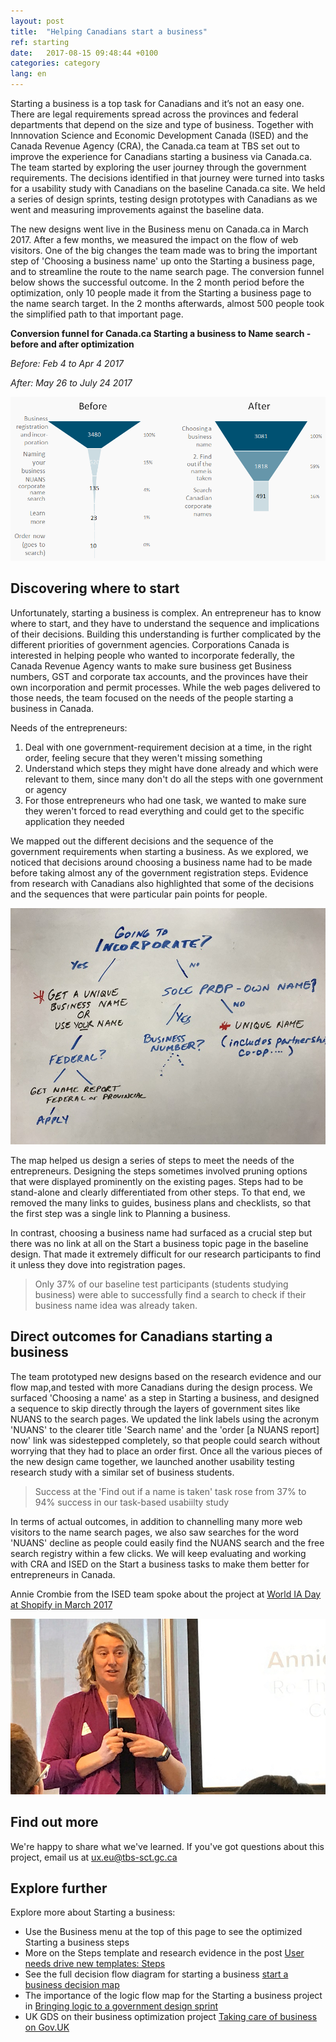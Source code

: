 ```yaml
---
layout: post
title:  "Helping Canadians start a business"
ref: starting
date:   2017-08-15 09:48:44 +0100
categories: category
lang: en
---
```


Starting a business is a top task for Canadians and it’s not an easy one. There are legal requirements spread across the provinces and federal departments that depend on the size and type of business. Together with Innnovation Science and Economic Development Canada (ISED) and the Canada Revenue Agency (CRA), the Canada.ca team at TBS set out to improve the experience for Canadians starting a business via Canada.ca. The team started by exploring the user journey through the government requirements. The decisions identified in that journey were turned into tasks for a usability study with Canadians on the baseline Canada.ca site. We held a series of design sprints, testing design prototypes with Canadians as we went and measuring improvements against the baseline data.   

The new designs went live in the Business menu on Canada.ca in March 2017. After a few months, we measured the impact on the flow of web visitors. One of the big changes the team made was to bring the important step of 'Choosing a business name' up onto the Starting a business page, and to streamline the route to the name search page. The conversion funnel below shows the successful outcome. In the 2 month period before the optimization, only 10 people made it from the Starting a business page to the name search target. In the 2 months afterwards, almost 500 people took the simplified path to that important page. 

**Conversion funnel for Canada.ca Starting a business to Name search - before and after optimization**    

*Before: Feb 4 to Apr 4 2017*   

*After: May 26 to July 24 2017*

<img class="img-responsive" alt="Naming a business conversion funnel from Canada.ca showing substantial increases in people making it through the funnel between before and after" src="/images/Naming_a_business_funnel_952x495.png">

## Discovering where to start
Unfortunately, starting a business is complex. An entrepreneur has to know where to start, and they have to understand the sequence and implications of their decisions. Building this understanding is further complicated by the different priorities of government agencies. Corporations Canada is interested in helping people who wanted to incorporate federally, the Canada Revenue Agency wants to make sure business get Business numbers, GST and corporate tax accounts, and the provinces have their own incorporation and permit processes. While the web pages delivered to those needs, the team focused on the needs of the people starting a business in Canada. 

Needs of the entrepreneurs: 
1. Deal with one government-requirement decision at a time, in the right order, feeling secure that they weren't missing something 
2. Understand which steps they might have done already and which were relevant to them, since many don't do all the steps with one government or agency
3. For those entrepreneurs who had one task, we wanted to make sure they weren't forced to read everything and could get to the specific application they needed

We mapped out the different decisions and the sequence of the government requirements when starting a business. As we explored,  we noticed that decisions around choosing a business name had to be made before taking almost any of the government registration steps. Evidence from research with Canadians also highlighted that some of the decisions and the sequences that were particular pain points for people. 

<img class="img-responsive" alt="Decisions and subsequent steps to name a business" src="/images/Naming_a_business_decisions.JPG">

The map helped us design a series of steps to meet the needs of the entrepreneurs.  Designing the steps sometimes involved pruning options that were displayed prominently on the existing pages. Steps had to be stand-alone and clearly differentiated from other steps. To that end, we removed the many links to guides, business plans and checklists, so that the first step was a single link to Planning a business. 

In contrast, choosing a business name had surfaced as a crucial step but there was no link at all on the Start a business topic page in the baseline design. That made it extremely difficult for our research participants to find it unless they dove into registration pages. 
>Only 37% of our baseline test participants (students studying business) were able to successfully find a search to check if their business name idea was already taken. 

## Direct outcomes for Canadians starting a business

The team prototyped new designs based on the research evidence and our flow map,and tested with more Canadians during the design process. We surfaced 'Choosing a name' as a step in Starting a business, and designed a sequence to skip directly through the layers of government sites like NUANS to the search pages. We updated the link labels using the acronym 'NUANS' to the clearer title 'Search name' and the 'order [a NUANS report] now' link was sidestepped completely, so that people could search without worrying that they had to place an order first. Once all the various pieces of the new design came together, we launched another usability testing research study with a similar set of business students. 
>Success at the 'Find out if a name is taken' task rose from 37% to 94% success in our task-based usabiilty study

In terms of actual outcomes, in addition to channelling many more web visitors to the name search pages, we also saw searches for the word 'NUANS' decline as people could easily find the NUANS search and the free search registry within a few clicks. We will keep evaluating and working with CRA and ISED on the Start a business tasks to make them better for entrepreneurs in Canada. 

Annie Crombie from the ISED team spoke about the project at [World IA Day at Shopify in March 2017](https://medium.com/@AngelaCounter/world-ia-day-2017-shopify-365a36baa80)

<img class="img-responsive" alt="Annie speaking at World IA Day 2017" src="/images/AnnieWorldIADay_794x443.jpg">

## Find out more

We're happy to share what we've learned. If you've got questions about this project, email us at ux.eu@tbs-sct.gc.ca 

## Explore further

Explore more about Starting a business: 
* Use the Business menu at the top of this page to see the optimized Starting a business steps 
* More on the Steps template and research evidence in the post [User needs drive new templates: Steps](https://canada-ca.github.io/category/2017/08/09/evidence-based-template-designs.html)
* See the full decision flow diagram for starting a business  [start a business decision map](/images/Starting_a_business_decisions_Nov2016_1194x818.png)
* The importance of the logic flow map for the Starting a business project in [Bringing logic to a government design sprint](https://www.linkedin.com/pulse/bringing-logic-government-design-sprint-lisa-fast)
* UK GDS on their business optimization project [Taking care of business on Gov.UK](https://gds.blog.gov.uk/2017/07/18/taking-care-of-business-on-gov-uk/)
